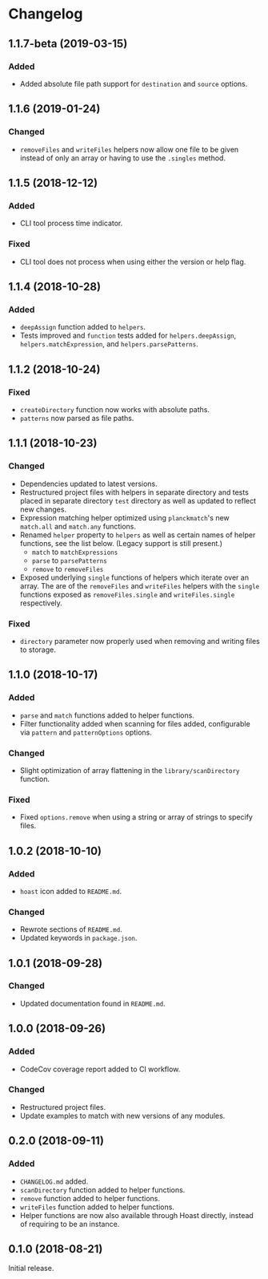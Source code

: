 # Changelog

## 1.1.7-beta (2019-03-15)
### Added
+ Added absolute file path support for `destination` and `source` options.

## 1.1.6 (2019-01-24)
### Changed
+ `removeFiles` and `writeFiles` helpers now allow one file to be given instead of only an array or having to use the `.singles` method.

## 1.1.5 (2018-12-12)
### Added
- CLI tool process time indicator.
### Fixed
- CLI tool does not process when using either the version or help flag.

## 1.1.4 (2018-10-28)
### Added
- `deepAssign` function added to `helpers`.
- Tests improved and `function` tests added for `helpers.deepAssign`, `helpers.matchExpression`, and `helpers.parsePatterns`.

## 1.1.2 (2018-10-24)
### Fixed
- `createDirectory` function now works with absolute paths.
- `patterns` now parsed as file paths.

## 1.1.1 (2018-10-23)
### Changed
- Dependencies updated to latest versions.
- Restructured project files with helpers in separate directory and tests placed in separate directory `test` directory as well as updated to reflect new changes.
- Expression matching helper optimized using `planckmatch`'s new `match.all` and `match.any` functions.
- Renamed `helper` property to `helpers` as well as certain names of helper functions, see the list below. (Legacy support is still present.)
  - `match` to `matchExpressions`
  - `parse` to `parsePatterns`
  - `remove` to `removeFiles`
- Exposed underlying `single` functions of helpers which iterate over an array. The are of the `removeFiles` and `writeFiles` helpers with the `single` functions exposed as `removeFiles.single` and `writeFiles.single` respectively.
### Fixed
- `directory` parameter now properly used when removing and writing files to storage.

## 1.1.0 (2018-10-17)
### Added
- `parse` and `match` functions added to helper functions.
- Filter functionality added when scanning for files added, configurable via `pattern` and `patternOptions` options.
### Changed
- Slight optimization of array flattening in the `library/scanDirectory` function.
### Fixed
- Fixed `options.remove` when using a string or array of strings to specify files.

## 1.0.2 (2018-10-10)
### Added
- `hoast` icon added to `README.md`.
### Changed
- Rewrote sections of `README.md`.
- Updated keywords in `package.json`.

## 1.0.1 (2018-09-28)
### Changed
- Updated documentation found in `README.md`.

## 1.0.0 (2018-09-26)
### Added
- CodeCov coverage report added to CI workflow.
### Changed
- Restructured project files.
- Update examples to match with new versions of any modules.

## 0.2.0 (2018-09-11)
### Added
- `CHANGELOG.md` added.
- `scanDirectory` function added to helper functions.
- `remove` function added to helper functions.
- `writeFiles` function added to helper functions.
- Helper functions are now also available through Hoast directly, instead of requiring to be an instance.

## 0.1.0 (2018-08-21)
Initial release.